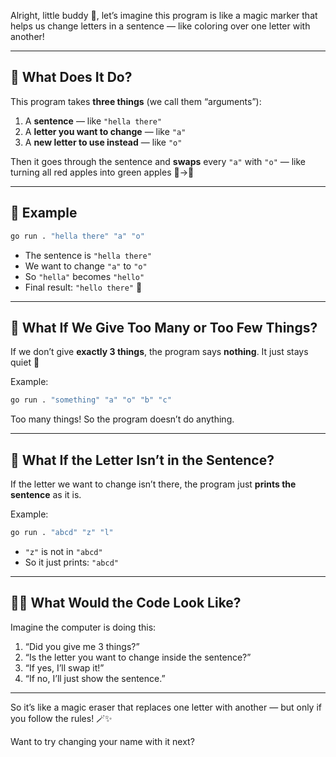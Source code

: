 Alright, little buddy 🧸, let’s imagine this program is like a magic marker that helps us change letters in a sentence — like coloring over one letter with another!

---

## 🎨 What Does It Do?

This program takes **three things** (we call them “arguments”):

1. A **sentence** — like `"hella there"`
2. A **letter you want to change** — like `"a"`
3. A **new letter to use instead** — like `"o"`

Then it goes through the sentence and **swaps** every `"a"` with `"o"` — like turning all red apples into green apples 🍎→🍏

---

## 🧪 Example

```bash
go run . "hella there" "a" "o"
```

- The sentence is `"hella there"`
- We want to change `"a"` to `"o"`
- So `"hella"` becomes `"hello"`
- Final result: `"hello there"` 🎉

---

## 🚫 What If We Give Too Many or Too Few Things?

If we don’t give **exactly 3 things**, the program says **nothing**. It just stays quiet 🤫

Example:

```bash
go run . "something" "a" "o" "b" "c"
```

Too many things! So the program doesn’t do anything.

---

## 🧼 What If the Letter Isn’t in the Sentence?

If the letter we want to change isn’t there, the program just **prints the sentence** as it is.

Example:

```bash
go run . "abcd" "z" "l"
```

- `"z"` is not in `"abcd"`
- So it just prints: `"abcd"`

---

## 🧑‍💻 What Would the Code Look Like?

Imagine the computer is doing this:

1. “Did you give me 3 things?”
2. “Is the letter you want to change inside the sentence?”
3. “If yes, I’ll swap it!”
4. “If no, I’ll just show the sentence.”

---

So it’s like a magic eraser that replaces one letter with another — but only if you follow the rules! 🪄✨

Want to try changing your name with it next?
